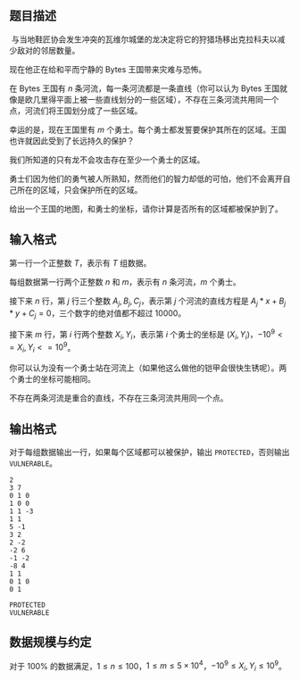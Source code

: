 

## 题目描述
 与当地鞋匠协会发生冲突的瓦维尔城堡的龙决定将它的狩猎场移出克拉科夫以减少敌对的邻居数量。

现在他正在给和平而宁静的 Bytes 王国带来灾难与恐怖。

在 Bytes 王国有 $n$ 条河流，每一条河流都是一条直线（你可以认为 Bytes 王国就像是欧几里得平面上被一些直线划分的一些区域），不存在三条河流共用同一个点，河流们将王国划分成了一些区域。

幸运的是，现在王国里有 $m$ 个勇士。每个勇士都发誓要保护其所在的区域。王国也许就因此受到了长远持久的保护？

我们所知道的只有龙不会攻击存在至少一个勇士的区域。

勇士们因为他们的勇气被人所熟知，然而他们的智力却低的可怕，他们不会离开自己所在的区域，只会保护所在的区域。

给出一个王国的地图，和勇士的坐标，请你计算是否所有的区域都被保护到了。
## 输入格式
第一行一个正整数 $T$，表示有 $T$ 组数据。

每组数据第一行两个正整数 $n$ 和 $m$，表示有 $n$ 条河流，$m$ 个勇士。

接下来 $n$ 行，第 $j$ 行三个整数 $A_j, B_j, C_j$，表示第 $j$ 个河流的直线方程是 $A_j * x + B_j * y + C_j = 0$，三个数字的绝对值都不超过 $10000$。

接下来 $m$ 行，第 $i$ 行两个整数 $X_i, Y_i$，表示第 $i$ 个勇士的坐标是 $(X_i, Y_i)$，$-10^9 <= X_i, Y_i <= 10^9$。

你可以认为没有一个勇士站在河流上（如果他这么做他的铠甲会很快生锈呢）。两个勇士的坐标可能相同。

不存在两条河流是重合的直线，不存在三条河流共用同一个点。
## 输出格式
对于每组数据输出一行，如果每个区域都可以被保护，输出 `PROTECTED`，否则输出`VULNERABLE`。

```input1
2
3 7
0 1 0
1 0 0
1 1 -3
1 1
5 -1
3 2
2 -2
-2 6
-1 -2
-8 4
1 1
0 1 0
0 1

```

```output1
PROTECTED
VULNERABLE
```

## 数据规模与约定

对于 $100\%$ 的数据满足，$1 \le n\le 100$，$1\le m \le 5\times 10^4$，$-10^9 \le X_i,Y_i\le 10^9$。


